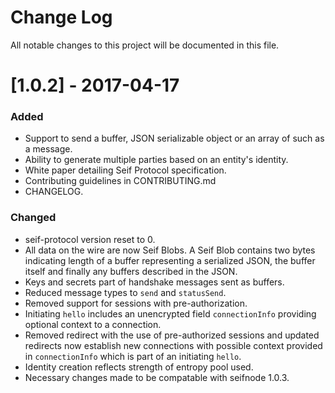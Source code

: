 # Change Log
All notable changes to this project will be documented in this file.

# [1.0.2] - 2017-04-17
### Added
- Support to send a buffer, JSON serializable object or an array of such as a message.
- Ability to generate multiple parties based on an entity's identity.
- White paper detailing Seif Protocol specification.
- Contributing guidelines in CONTRIBUTING.md
- CHANGELOG.

### Changed
- seif-protocol version reset to 0.
- All data on the wire are now Seif Blobs. A Seif Blob contains two bytes indicating length of a buffer representing a serialized JSON, the buffer itself and finally any buffers described in the JSON.
- Keys and secrets part of handshake messages sent as buffers.
- Reduced message types to `send` and `statusSend`.
- Removed support for sessions with pre-authorization.
- Initiating `hello` includes an unencrypted field `connectionInfo` providing optional context to a connection.
- Removed redirect with the use of pre-authorized sessions and updated redirects now establish new connections with possible context provided in `connectionInfo` which is part of an initiating `hello`.
- Identity creation reflects strength of entropy pool used.
- Necessary changes made to be compatable with seifnode 1.0.3.
